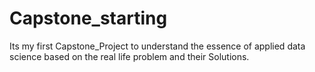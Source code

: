 # Capstone_starting
Its my first Capstone_Project to understand the essence of applied data science based on the real life problem and their Solutions.
